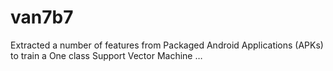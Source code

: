 # van7b7
Extracted a number of features from Packaged Android Applications (APKs) to train a One class Support Vector Machine …
